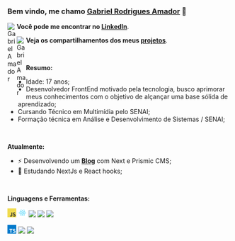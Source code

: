### Bem vindo, me chamo [Gabriel Rodrigues Amador](https://amador2014.github.io/) 👋

**Você pode me encontrar no [LinkedIn](https://www.linkedin.com/in/gabriel-rodrigues-amador-b70629182)**.
<a href="https://www.linkedin.com/in/gabriel-rodrigues-amador-b70629182/">
  <img align="left" alt="Gabriel Amador" width="21px" src="https://cdn.iconscout.com/icon/free/png-256/linkedin-160-461814.png" />
</a>

**Veja os compartilhamentos dos meus [projetos](https://br.pinterest.com/gabrielramador2014)**.
<a href="https://br.pinterest.com/gabrielramador2014/">
  <img align="left" alt="Gabriel Amador" width="21px" src="https://cdn0.iconfinder.com/data/icons/social-flat-rounded-rects/512/pinterest-512.png" />
</a>

<!--
**Confira meus estudos recentes através do [Medium](https://gabriel-amador.medium.com/)**.
<a href="https://gabriel-amador.medium.com/">
  <img align="left" alt="Gabriel Amador" width="21px" src="https://cdn3.iconfinder.com/data/icons/social-media-black-white-2/512/BW_Medium_glyph_svg-512.png" />
</a> -->

<br />

**Resumo:**
- Idade: 17 anos;
- Desenvolvedor FrontEnd motivado pela tecnologia, busco aprimorar meus conhecimentos com o objetivo de alçançar uma base sólida de aprendizado;
- Cursando Técnico em Multimídia pelo SENAI;
- Formação técnica em Análise e Desenvolvimento de Sistemas / SENAI;

<br />

**Atualmente:**  

<!--- 😄 Desenvolvendo ecommerce [**DevStore**](https://github.com/amadorsenai/Ecommerce-Plataform) com C#, SQLServer, ReactNative, React; -->
- ⚡ Desenvolvendo um [**Blog**](https://github.com/amador2014/Blog-Next-Js) com Next e Prismic CMS;
- 🌱 Estudando NextJs e React hooks;


<br />

**Linguagens e Ferramentas:**  

<code><img height="20" src="https://raw.githubusercontent.com/github/explore/80688e429a7d4ef2fca1e82350fe8e3517d3494d/topics/javascript/javascript.png"></code>
<code><img height="20" src="https://raw.githubusercontent.com/github/explore/80688e429a7d4ef2fca1e82350fe8e3517d3494d/topics/react/react.png"></code>
<code><img height="20" src="https://cdn.iconscout.com/icon/free/png-256/csharp-1-1175241.png"></code>
<code><img height="20" src="https://img.favpng.com/25/1/22/microsoft-sql-server-database-microsoft-corporation-application-software-png-favpng-vTJVuHCzMsyVhv07AjTXMqwh7.jpg"></code>
<code><img height="20" src="https://cdn.iconscout.com/icon/free/png-256/mongodb-4-1175139.png"></code>

<code><img height="20" src="https://raw.githubusercontent.com/github/explore/80688e429a7d4ef2fca1e82350fe8e3517d3494d/topics/typescript/typescript.png"></code>
<code><img height="20" src="https://cdn.iconscout.com/icon/free/png-256/xamarin-282427.png"></code>
<code><img height="20" src="https://cdn.iconscout.com/icon/free/png-256/unity-5-555544.png"></code>    



<br />

<!--
<a href="https://github.com/anuraghazra/github-readme-stats">
  <img align="center" src="https://github-readme-stats.vercel.app/api?username=amadorsenai&show_icons=true&include_all_commits=true&theme=radical" alt="Gabriel Amador github stats" />
</a>
-->

<!--
<a href="https://github.com/anuraghazra/github-readme-stats">
  <img align="center" src="https://github-readme-stats.vercel.app/api/top-langs/?username=amadorsenai&layout=compact&theme=radical" />
</a>
-->

